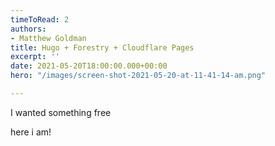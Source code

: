 ```yaml
---
timeToRead: 2
authors:
- Matthew Goldman
title: Hugo + Forestry + Cloudflare Pages
excerpt: ''
date: 2021-05-20T18:00:00.000+00:00
hero: "/images/screen-shot-2021-05-20-at-11-41-14-am.png"

---
```

I wanted something free

here i am!